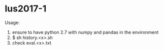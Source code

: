 # lus2017-1
Usage:
1) ensure to have python 2.7 with numpy and pandas in the environment
2) $ sh history.\<x\>.sh
3) check eval.\<x\>.txt
